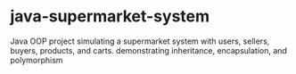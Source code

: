 # java-supermarket-system
Java OOP project simulating a supermarket system with users, sellers, buyers, products, and carts. demonstrating inheritance, encapsulation, and polymorphism
